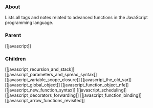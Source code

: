 ### About
Lists all tags and notes related to advanced functions in the JavaScript programming language.

### Parent
[[javascript]]

### Children
[[javascript_recursion_and_stack]]
[[javascript_parameters_and_spread_syntax]]
[[javascript_variable_scope_closure]]
[[javascript_the_old_var]]
[[javascript_global_object]]
[[javascript_function_object_nfe]]
[[javascript_new_function_syntax]]
[[javascript_scheduling]]
[[javascript_decorators_forwarding]]
[[javascript_function_binding]]
[[javascript_arrow_functions_revisited]]